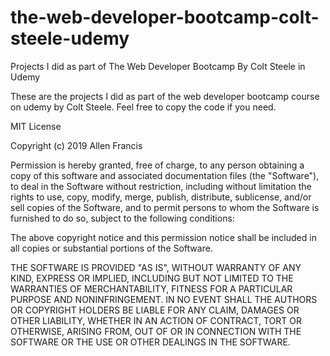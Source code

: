 # the-web-developer-bootcamp-colt-steele-udemy
Projects I did as part of The Web Developer Bootcamp By Colt Steele in Udemy

These are the projects I did as part of the web developer bootcamp course on udemy by Colt Steele.
Feel free to copy the code if you need.


MIT License

Copyright (c) 2019 Allen Francis

Permission is hereby granted, free of charge, to any person obtaining a copy
of this software and associated documentation files (the "Software"), to deal
in the Software without restriction, including without limitation the rights
to use, copy, modify, merge, publish, distribute, sublicense, and/or sell
copies of the Software, and to permit persons to whom the Software is
furnished to do so, subject to the following conditions:

The above copyright notice and this permission notice shall be included in all
copies or substantial portions of the Software.

THE SOFTWARE IS PROVIDED "AS IS", WITHOUT WARRANTY OF ANY KIND, EXPRESS OR
IMPLIED, INCLUDING BUT NOT LIMITED TO THE WARRANTIES OF MERCHANTABILITY,
FITNESS FOR A PARTICULAR PURPOSE AND NONINFRINGEMENT. IN NO EVENT SHALL THE
AUTHORS OR COPYRIGHT HOLDERS BE LIABLE FOR ANY CLAIM, DAMAGES OR OTHER
LIABILITY, WHETHER IN AN ACTION OF CONTRACT, TORT OR OTHERWISE, ARISING FROM,
OUT OF OR IN CONNECTION WITH THE SOFTWARE OR THE USE OR OTHER DEALINGS IN THE
SOFTWARE.